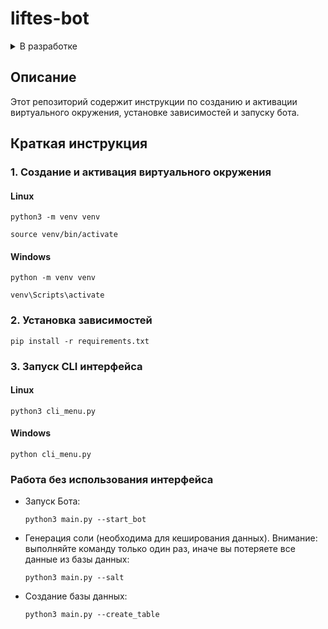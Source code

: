 # liftes-bot

<details><summary>В разработке</summary>

- [x] Исправить функцию generate_salt() 
- [ ] Замена рекурсивных вызовов функция на циклы
- [ ] Замена моно кода на модульную структуру 
- [x] Добавить ограничение на число попыток сгенирировать соль 
- [ ] Добавить обработчик ошибак везде где необходимо
- [ ] Добавить мульти язычность (EN, Ru)
- [ ] Добавить бэкенд для keyring 

</details>


## Описание
Этот репозиторий содержит инструкции по созданию и активации виртуального окружения, установке зависимостей и запуску бота.

## Краткая инструкция

### 1. Создание и активация виртуального окружения

#### Linux
```shell
python3 -m venv venv
```
```shell
source venv/bin/activate 
```

#### Windows
```shell
python -m venv venv
```
```shell
venv\Scripts\activate
```

### 2. Установка зависимостей
```shell
pip install -r requirements.txt
```

### 3. Запуск CLI интерфейса

#### Linux
```shell
python3 cli_menu.py
```

#### Windows
```shell
python cli_menu.py
```

### Работа без использования интерфейса

- Запуск Бота:
  ```shell
  python3 main.py --start_bot
  ```

- Генерация соли (необходима для кеширования данных). Внимание: выполняйте команду только один раз, иначе вы потеряете все данные из базы данных:
  ```shell
  python3 main.py --salt
  ```

- Создание базы данных:
  ```shell
  python3 main.py --create_table
  ```
